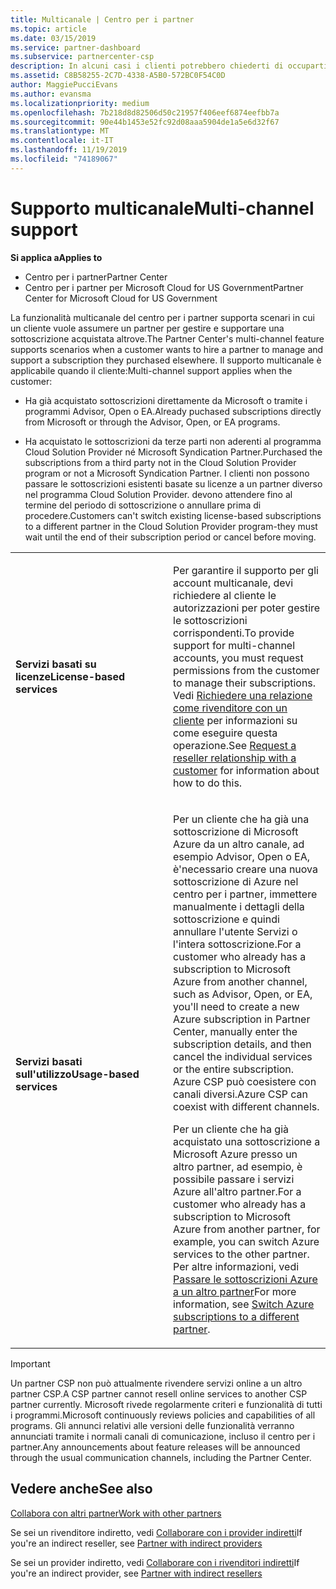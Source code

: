 ```yaml
---
title: Multicanale | Centro per i partner
ms.topic: article
ms.date: 03/15/2019
ms.service: partner-dashboard
ms.subservice: partnercenter-csp
description: In alcuni casi i clienti potrebbero chiederti di occuparti del provisioning e del supporto di una sottoscrizione acquistata altrove.
ms.assetid: C8B58255-2C7D-4338-A5B0-572BC0F54C0D
author: MaggiePucciEvans
ms.author: evansma
ms.localizationpriority: medium
ms.openlocfilehash: 7b218d8d82506d50c21957f406eef6874eefbb7a
ms.sourcegitcommit: 90e44b1453e52fc92d08aaa5904de1a5e6d32f67
ms.translationtype: MT
ms.contentlocale: it-IT
ms.lasthandoff: 11/19/2019
ms.locfileid: "74189067"
---
```

# <a name="multi-channel-support"></a><span data-ttu-id="7b356-103">Supporto multicanale</span><span class="sxs-lookup"><span data-stu-id="7b356-103">Multi-channel support</span></span>

<span data-ttu-id="7b356-104">**Si applica a**</span><span class="sxs-lookup"><span data-stu-id="7b356-104">**Applies to**</span></span>

-  <span data-ttu-id="7b356-105">Centro per i partner</span><span class="sxs-lookup"><span data-stu-id="7b356-105">Partner Center</span></span>
-  <span data-ttu-id="7b356-106">Centro per i partner per Microsoft Cloud for US Government</span><span class="sxs-lookup"><span data-stu-id="7b356-106">Partner Center for Microsoft Cloud for US Government</span></span>


<span data-ttu-id="7b356-107">La funzionalità multicanale del centro per i partner supporta scenari in cui un cliente vuole assumere un partner per gestire e supportare una sottoscrizione acquistata altrove.</span><span class="sxs-lookup"><span data-stu-id="7b356-107">The Partner Center's multi-channel feature supports scenarios when a customer wants to hire a partner to manage and support a subscription they purchased elsewhere.</span></span> <span data-ttu-id="7b356-108">Il supporto multicanale è applicabile quando il cliente:</span><span class="sxs-lookup"><span data-stu-id="7b356-108">Multi-channel support applies when the customer:</span></span>

-   <span data-ttu-id="7b356-109">Ha già acquistato sottoscrizioni direttamente da Microsoft o tramite i programmi Advisor, Open o EA.</span><span class="sxs-lookup"><span data-stu-id="7b356-109">Already puchased subscriptions directly from Microsoft or through the Advisor, Open, or EA programs.</span></span>

-   <span data-ttu-id="7b356-110">Ha acquistato le sottoscrizioni da terze parti non aderenti al programma Cloud Solution Provider né Microsoft Syndication Partner.</span><span class="sxs-lookup"><span data-stu-id="7b356-110">Purchased the subscriptions from a third party not in the Cloud Solution Provider program or not a Microsoft Syndication Partner.</span></span> <span data-ttu-id="7b356-111">I clienti non possono passare le sottoscrizioni esistenti basate su licenze a un partner diverso nel programma Cloud Solution Provider. devono attendere fino al termine del periodo di sottoscrizione o annullare prima di procedere.</span><span class="sxs-lookup"><span data-stu-id="7b356-111">Customers can't switch existing license-based subscriptions to a different partner in the Cloud Solution Provider program-they must wait until the end of their subscription period or cancel before moving.</span></span>


<table>
<colgroup>
<col width="50%" />
<col width="50%" />
</colgroup>
<tbody>
<tr class="odd">
<td><p><span data-ttu-id="7b356-112"><strong>Servizi basati su licenze</strong></span><span class="sxs-lookup"><span data-stu-id="7b356-112"><strong>License-based services</strong></span></span></p></td>
<td><p><span data-ttu-id="7b356-113">Per garantire il supporto per gli account multicanale, devi richiedere al cliente le autorizzazioni per poter gestire le sottoscrizioni corrispondenti.</span><span class="sxs-lookup"><span data-stu-id="7b356-113">To provide support for multi-channel accounts, you must request permissions from the customer to manage their subscriptions.</span></span> <span data-ttu-id="7b356-114">Vedi <a href="request-a-relationship-with-a-customer.md" data-raw-source="[Request a reseller relationship with a customer](request-a-relationship-with-a-customer.md)">Richiedere una relazione come rivenditore con un cliente</a> per informazioni su come eseguire questa operazione.</span><span class="sxs-lookup"><span data-stu-id="7b356-114">See <a href="request-a-relationship-with-a-customer.md" data-raw-source="[Request a reseller relationship with a customer](request-a-relationship-with-a-customer.md)">Request a reseller relationship with a customer</a> for information about how to do this.</span></span></p></td>
</tr>
<tr class="even">
<td><p><span data-ttu-id="7b356-115"><strong>Servizi basati sull'utilizzo</strong></span><span class="sxs-lookup"><span data-stu-id="7b356-115"><strong>Usage-based services</strong></span></span></p></td>
<td>
<p><span data-ttu-id="7b356-116">Per un cliente che ha già una sottoscrizione di Microsoft Azure da un altro canale, ad esempio Advisor, Open o EA, è&#39;necessario creare una nuova sottoscrizione di Azure nel centro per i partner, immettere manualmente i dettagli della sottoscrizione e quindi annullare l'utente Servizi o l'intera sottoscrizione.</span><span class="sxs-lookup"><span data-stu-id="7b356-116">For a customer who already has a subscription to Microsoft Azure from another channel, such as Advisor, Open, or EA, you&#39;ll need to create a new Azure subscription in Partner Center, manually enter the subscription details, and then cancel the individual services or the entire subscription.</span></span> <span data-ttu-id="7b356-117">Azure CSP può coesistere con canali diversi.</span><span class="sxs-lookup"><span data-stu-id="7b356-117">Azure CSP can coexist with different channels.</span></span></p>
<p><span data-ttu-id="7b356-118">Per un cliente che ha già acquistato una sottoscrizione a Microsoft Azure presso un altro partner, ad esempio, è possibile passare i servizi Azure all'altro partner.</span><span class="sxs-lookup"><span data-stu-id="7b356-118">For a customer who already has a subscription to Microsoft Azure from another partner, for example, you can switch Azure services to the other partner.</span></span>  <span data-ttu-id="7b356-119">Per altre informazioni, vedi <a href="switch-azure-subscriptions-to-a-different-partner.md" data-raw-source="[Switch Azure subscriptions to a different partner](switch-azure-subscriptions-to-a-different-partner.md)">Passare le sottoscrizioni Azure a un altro partner</a></span><span class="sxs-lookup"><span data-stu-id="7b356-119">For more information, see <a href="switch-azure-subscriptions-to-a-different-partner.md" data-raw-source="[Switch Azure subscriptions to a different partner](switch-azure-subscriptions-to-a-different-partner.md)">Switch Azure subscriptions to a different partner</a>.</span></span></p>
</td>
</tr>
</tbody>
</table>

> [!IMPORTANT]  
> <span data-ttu-id="7b356-120">Un partner CSP non può attualmente rivendere servizi online a un altro partner CSP.</span><span class="sxs-lookup"><span data-stu-id="7b356-120">A CSP partner cannot resell online services to another CSP partner currently.</span></span> <span data-ttu-id="7b356-121">Microsoft rivede regolarmente criteri e funzionalità di tutti i programmi.</span><span class="sxs-lookup"><span data-stu-id="7b356-121">Microsoft continuously reviews policies and capabilities of all programs.</span></span> <span data-ttu-id="7b356-122">Gli annunci relativi alle versioni delle funzionalità verranno annunciati tramite i normali canali di comunicazione, incluso il centro per i partner.</span><span class="sxs-lookup"><span data-stu-id="7b356-122">Any announcements about feature releases will be announced through the usual communication channels, including the Partner Center.</span></span> 

## <a name="see-also"></a><span data-ttu-id="7b356-123">Vedere anche</span><span class="sxs-lookup"><span data-stu-id="7b356-123">See also</span></span>

[<span data-ttu-id="7b356-124">Collabora con altri partner</span><span class="sxs-lookup"><span data-stu-id="7b356-124">Work with other partners</span></span>](work-with-other-partners.md)

<span data-ttu-id="7b356-125">Se sei un rivenditore indiretto, vedi [Collaborare con i provider indiretti](indirect-reseller-tasks-in-partner-center.md)</span><span class="sxs-lookup"><span data-stu-id="7b356-125">If you're an indirect reseller, see [Partner with indirect providers](indirect-reseller-tasks-in-partner-center.md)</span></span>

<span data-ttu-id="7b356-126">Se sei un provider indiretto, vedi [Collaborare con i rivenditori indiretti](indirect-provider-tasks-in-partner-center.md)</span><span class="sxs-lookup"><span data-stu-id="7b356-126">If you're an indirect provider, see [Partner with indirect resellers](indirect-provider-tasks-in-partner-center.md)</span></span> 

 

 



